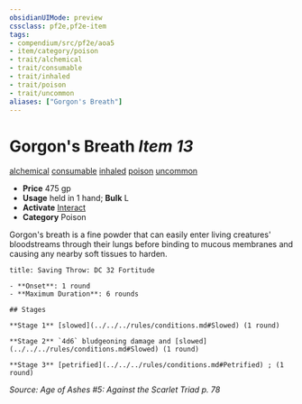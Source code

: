 ```yaml
---
obsidianUIMode: preview
cssclass: pf2e,pf2e-item
tags:
- compendium/src/pf2e/aoa5
- item/category/poison
- trait/alchemical
- trait/consumable
- trait/inhaled
- trait/poison
- trait/uncommon
aliases: ["Gorgon's Breath"]
---
```

# Gorgon's Breath *Item 13*  
[alchemical](../../../rules/traits/alchemical.md)  [consumable](../../../rules/traits/consumable.md)  [inhaled](../../../rules/traits/inhaled.md)  [poison](../../../rules/traits/poison.md)  [uncommon](../../../rules/traits/uncommon.md)  

- **Price** 475 gp
- **Usage** held in 1 hand; **Bulk** L
- **Activate** [Interact](../../../rules/actions/interact.md)
- **Category** Poison

Gorgon's breath is a fine powder that can easily enter living creatures' bloodstreams through their lungs before binding to mucous membranes and causing any nearby soft tissues to harden.

```ad-inline-affliction
title: Saving Throw: DC 32 Fortitude

- **Onset**: 1 round
- **Maximum Duration**: 6 rounds

## Stages

**Stage 1** [slowed](../../../rules/conditions.md#Slowed) (1 round)

**Stage 2** `4d6` bludgeoning damage and [slowed](../../../rules/conditions.md#Slowed) (1 round)

**Stage 3** [petrified](../../../rules/conditions.md#Petrified) ; (1 round)
```

*Source: Age of Ashes #5: Against the Scarlet Triad p. 78*
